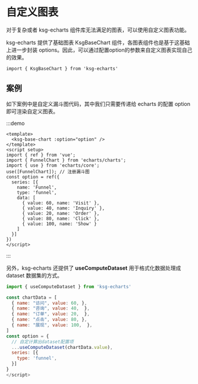 # 自定义图表
对于复杂或者 ksg-echarts 组件库无法满足的图表，可以使用自定义图表功能。

ksg-echarts 提供了基础图表 KsgBaseChart 组件，各图表组件也是基于这基础上进一步封装 options。因此，可以通过配置option的参数来自定义图表实现自己的效果。

```
import { KsgBaseChart } from 'ksg-echarts'
```

## 案例
如下案例中是自定义漏斗图代码，其中我们只需要传递给 echarts 的配置 option 即可渲染自定义图表。

:::demo

```vue
<template>
  <ksg-base-chart :option="option" />
</template>
<script setup>
import { ref } from 'vue';
import { FunnelChart } from 'echarts/charts';
import { use } from 'echarts/core';
use([FunnelChart]); // 注册漏斗图
const option = ref({
  series: [{
    name: 'Funnel',
    type: 'funnel',
    data: [
      { value: 60, name: 'Visit' },
      { value: 40, name: 'Inquiry' },
      { value: 20, name: 'Order' },
      { value: 80, name: 'Click' },
      { value: 100, name: 'Show' }
    ]
  }]
})
</script>
```
:::

另外，ksg-echarts 还提供了 **useComputeDataset** 用于格式化数据处理成 dataset 数据集的方式。

```js
import { useComputeDataset } from 'ksg-echarts'
```

```js
const chartData = [
  { name: "访问", value: 60, },
  { name: "咨询", value: 40,  },
  { name: "订单", value: 20,  },
  { name: "点击", value: 80, },
  { name: "展现", value: 100,  },
]
const option = {
  // 自定计算出dataset配置项
  ...useComputeDataset(chartData.value),
  series: [{
    type: 'funnel',
  }]
}
</script>
```
